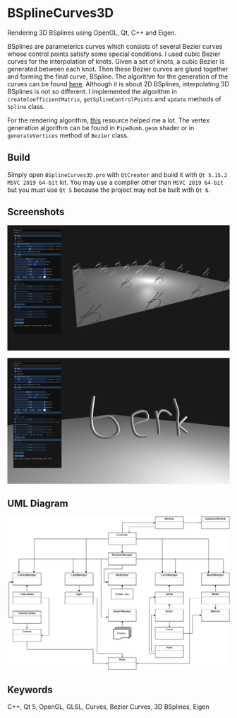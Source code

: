 # BSplineCurves3D
Rendering 3D BSplines using OpenGL, Qt, C++ and Eigen.

BSplines are parameterics curves which consists of several Bezier curves whose control points satisfy some special conditions.
I used cubic Bezier curves for the interpolation of knots.
Given a set of knots, a cubic Bezier is generated between each knot. Then these Bezier curves are glued together and forming the final curve, BSpline.
The algorithm for the generation of the curves can be found [here](https://www.math.ucla.edu/~baker/149.1.02w/handouts/dd_splines.pdf). Although it is about 2D BSplines, interpolating 3D BSplines is not so different.
I implemented the algorithm in `createCoefficientMatrix`, `getSplineControlPoints` and `update` methods of `Spline` class.

For the rendering algorithm, [this](https://www.songho.ca/opengl/gl_cylinder.html) resource helped me a lot. The vertex generation algorithm can be found in `PipeDumb.geom` shader or in `generateVertices` method of `Bezier` class.

## Build
Simply open `BSplineCurves3D.pro` with `QtCreator` and build it with `Qt 5.15.2 MSVC 2019 64-bit` kit. You may use a compiler other than `MSVC 2019 64-bit` but you must use `Qt 5` because the project may not be built with `Qt 6`.

## Screenshots
![](Screenshots/1.png)

![](Screenshots/2.png)

## UML Diagram

![](UML.png)

## Keywords
C++, Qt 5, OpenGL, GLSL, Curves, Bezier Curves, 3D BSplines, Eigen
